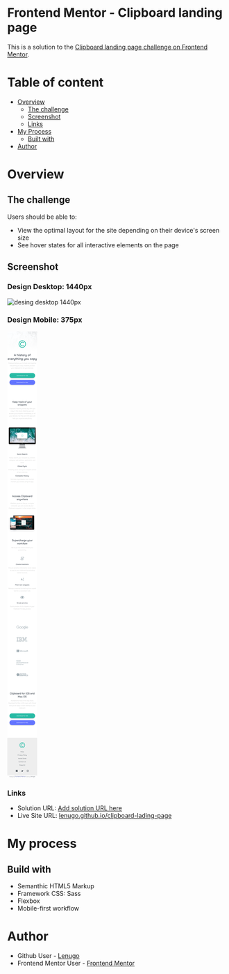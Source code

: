 # Frontend Mentor - Clipboard landing page

This is a solution to the [Clipboard landing page challenge on Frontend Mentor](https://www.frontendmentor.io/challenges/clipboard-landing-page-5cc9bccd6c4c91111378ecb9).

# Table of content

-   [Overview](#overview)
    -   [The challenge](#the-challenge)
    -   [Screenshot](#screenshot)
    -   [Links](#links)
-   [My Process](#mu-process)
    -   [Built with](#built-with)
-   [Author](#author)

# Overview

## The challenge

Users should be able to:

-   View the optimal layout for the site depending on their device's screen size
-   See hover states for all interactive elements on the page

## Screenshot

### Design Desktop: 1440px

<img 
  src="./public/images/desktop_1440px_lenugo.github.io_clipboard-lading-page.png" 
  alt="desing desktop 1440px"
/>

### Design Mobile: 375px

<img 
  src="./public/images/mobile_375px_lenugo.github.io_clipboard-lading-page.png" 
  alt="desing mobile 375px"
/>

### Links

-   Solution URL: [Add solution URL here](https://your-solution-url.com)
-   Live Site URL: [lenugo.github.io/clipboard-lading-page](https://lenugo.github.io/clipboard-lading-page/)

# My process

## Build with

-   Semanthic HTML5 Markup
-   Framework CSS: Sass
-   Flexbox
-   Mobile-first workflow

# Author

-   Github User - [Lenugo](https://www.github.com/Lenugo)
-   Frontend Mentor User - [Frontend Mentor](https://www.frontendmentor.io/profile/L24N97)
